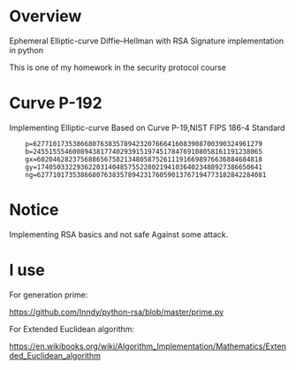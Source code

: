# Overview
Ephemeral Elliptic-curve Diffie–Hellman with RSA Signature implementation in python

This is one of my homework in the security protocol course

# Curve P-192
Implementing Elliptic-curve Based on Curve P-19,NIST FIPS 186-4 Standard


        p=6277101735386680763835789423207666416083908700390324961279
        b=2455155546008943817740293915197451784769108058161191238065
        gx=602046282375688656758213480587526111916698976636884684818
        gy=174050332293622031404857552280219410364023488927386650641
        ng=6277101735386680763835789423176059013767194773182842284081

# Notice
Implementing RSA basics and not safe Against some attack. 

# I use

For generation prime:

https://github.com/Inndy/python-rsa/blob/master/prime.py

For Extended Euclidean algorithm:

https://en.wikibooks.org/wiki/Algorithm_Implementation/Mathematics/Extended_Euclidean_algorithm
